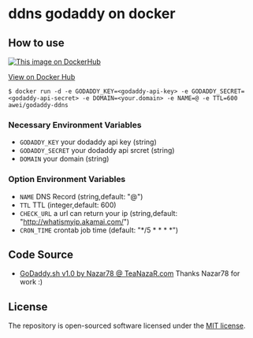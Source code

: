 # ddns godaddy on docker
## How to use
[![This image on DockerHub](https://img.shields.io/docker/pulls/awei/godaddy-ddns.svg)](https://hub.docker.com/r/awei/godaddy-ddns/)

[View on Docker Hub](https://hub.docker.com/r/awei/godaddy-ddns)

```shell
$ docker run -d -e GODADDY_KEY=<godaddy-api-key> -e GODADDY_SECRET=<godaddy-api-secret> -e DOMAIN=<your.domain> -e NAME=@ -e TTL=600 awei/godaddy-ddns
```

### Necessary Environment Variables
* `GODADDY_KEY` your dodaddy api key (string)
* `GODADDY_SECRET` your dodaddy api srcret (string)
* `DOMAIN` your domain (string)

### Option Environment Variables
* `NAME` DNS Record (string,default: "@")
* `TTL` TTL (integer,default: 600)
* `CHECK_URL` a url can return your ip (string,default: "http://whatismyip.akamai.com/")
* `CRON_TIME` crontab job time (default: "*/5 * * * *")

## Code Source
- [GoDaddy.sh v1.0 by Nazar78 @ TeaNazaR.com](http://teanazar.com/2016/05/godaddy-ddns-updater/) Thanks Nazar78 for work :)

## License
The repository is open-sourced software licensed under the [MIT license](https://opensource.org/licenses/MIT).
